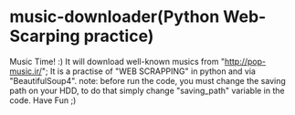 # music-downloader(Python Web-Scarping practice)
Music Time! :)
It will download well-known musics from "http://pop-music.ir/";
It is a practise of "WEB SCRAPPING" in python and via "BeautifulSoup4".
note: before run the code, you must change the saving path on your HDD, to do that 
simply change "saving_path" variable in the code.
Have Fun ;)

